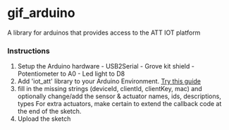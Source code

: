gif_arduino
===========

A library for arduinos that provides access to the ATT IOT platform 

### Instructions

  1. Setup the Arduino hardware
    - USB2Serial
    - Grove kit shield
    - Potentiometer to A0
    - Led light to D8
  2. Add 'iot_att' library to your Arduino Environment. [Try this guide](http://arduino.cc/en/Guide/Libraries)
  3. fill in the missing strings (deviceId, clientId, clientKey, mac) and optionally change/add the sensor & actuator names, ids, descriptions, types
     For extra actuators, make certain to extend the callback code at the end of the sketch.
  4. Upload the sketch
